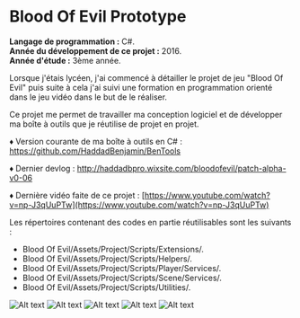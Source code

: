 # Blood Of Evil Prototype
**Langage de programmation :** C#.</br>
**Année du développement de ce projet :** 2016.</br>
**Année d'étude :** 3ème année.

Lorsque j'étais lycéen, j'ai commencé à détailler le projet de jeu "Blood Of Evil" puis suite à cela j'ai suivi une formation en programmation orienté dans le jeu vidéo dans le but de le réaliser.

Ce projet me permet de travailler ma conception logiciel et de développer ma boîte à outils que je réutilise de projet en projet.

♦ Version courante de ma boîte à outils en C# : https://github.com/HaddadBenjamin/BenTools


♦ Dernier devlog : http://haddadbpro.wixsite.com/bloodofevil/patch-alpha-v0-06

♦ Dernière vidéo faite de ce projet : [https://www.youtube.com/watch?v=np-J3qUuPTw](https://www.youtube.com/watch?v=np-J3qUuPTw)


Les répertoires contenant des codes en partie réutilisables sont les suivants :
* Blood Of Evil/Assets/Project/Scripts/Extensions/.
* Blood Of Evil/Assets/Project/Scripts/Helpers/.
* Blood Of Evil/Assets/Project/Scripts/Player/Services/.
* Blood Of Evil/Assets/Project/Scripts/Scene/Services/.
* Blood Of Evil/Assets/Project/Scripts/Utilities/.


![Alt text](http://i.imgur.com/1xOHdz8.jpg "Image en jeu.")
![Alt text](http://i.imgur.com/wmx5t6i.png "Animator du joueur.")
![Alt text](http://i.imgur.com/yGbcyqY.png "Le menu principal et ses sous menus.")
![Alt text](http://i.imgur.com/Avqs0am.jpg "Le menu d'édition des attributs et d'édition de fichier de langage.")
![Alt text](http://i.imgur.com/sCmyHzt.jpg "Arborescence de fichiers des scripts de l'application (370 scripts).")

